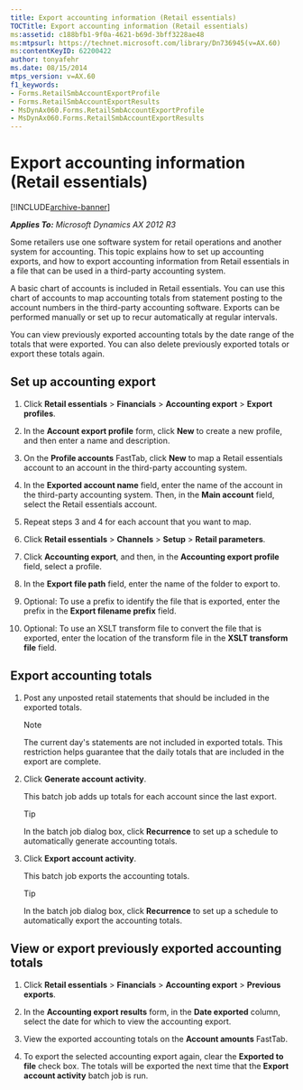 ```yaml
---
title: Export accounting information (Retail essentials)
TOCTitle: Export accounting information (Retail essentials)
ms:assetid: c188bfb1-9f0a-4621-b69d-3bff3228ae48
ms:mtpsurl: https://technet.microsoft.com/library/Dn736945(v=AX.60)
ms:contentKeyID: 62200422
author: tonyafehr
ms.date: 08/15/2014
mtps_version: v=AX.60
f1_keywords:
- Forms.RetailSmbAccountExportProfile
- Forms.RetailSmbAccountExportResults
- MsDynAx060.Forms.RetailSmbAccountExportProfile
- MsDynAx060.Forms.RetailSmbAccountExportResults
---
```


# Export accounting information (Retail essentials) 


[!INCLUDE[archive-banner](includes/archive-banner.md)]


_**Applies To:** Microsoft Dynamics AX 2012 R3_

Some retailers use one software system for retail operations and another system for accounting. This topic explains how to set up accounting exports, and how to export accounting information from Retail essentials in a file that can be used in a third-party accounting system.

A basic chart of accounts is included in Retail essentials. You can use this chart of accounts to map accounting totals from statement posting to the account numbers in the third-party accounting software. Exports can be performed manually or set up to recur automatically at regular intervals.

You can view previously exported accounting totals by the date range of the totals that were exported. You can also delete previously exported totals or export these totals again.

## Set up accounting export

1.  Click **Retail essentials** \> **Financials** \> **Accounting export** \> **Export profiles**.

2.  In the **Account export profile** form, click **New** to create a new profile, and then enter a name and description.

3.  On the **Profile accounts** FastTab, click **New** to map a Retail essentials account to an account in the third-party accounting system.

4.  In the **Exported account name** field, enter the name of the account in the third-party accounting system. Then, in the **Main account** field, select the Retail essentials account.

5.  Repeat steps 3 and 4 for each account that you want to map.

6.  Click **Retail essentials** \> **Channels** \> **Setup** \> **Retail parameters**.

7.  Click **Accounting export**, and then, in the **Accounting export profile** field, select a profile.

8.  In the **Export file path** field, enter the name of the folder to export to.

9.  Optional: To use a prefix to identify the file that is exported, enter the prefix in the **Export filename prefix** field.

10. Optional: To use an XSLT transform file to convert the file that is exported, enter the location of the transform file in the **XSLT transform file** field.

## Export accounting totals

1.  Post any unposted retail statements that should be included in the exported totals.
    

    > [!NOTE]
    > <P>The current day's statements are not included in exported totals. This restriction helps guarantee that the daily totals that are included in the export are complete.</P>



2.  Click **Generate account activity**.
    
    This batch job adds up totals for each account since the last export.
    

    > [!TIP]
    > <P>In the batch job dialog box, click <STRONG>Recurrence</STRONG> to set up a schedule to automatically generate accounting totals.</P>



3.  Click **Export account activity**.
    
    This batch job exports the accounting totals.
    

    > [!TIP]
    > <P>In the batch job dialog box, click <STRONG>Recurrence</STRONG> to set up a schedule to automatically export the accounting totals.</P>



## View or export previously exported accounting totals

1.  Click **Retail essentials** \> **Financials** \> **Accounting export** \> **Previous exports**.

2.  In the **Accounting export results** form, in the **Date exported** column, select the date for which to view the accounting export.

3.  View the exported accounting totals on the **Account amounts** FastTab.

4.  To export the selected accounting export again, clear the **Exported to file** check box. The totals will be exported the next time that the **Export account activity** batch job is run.

  


